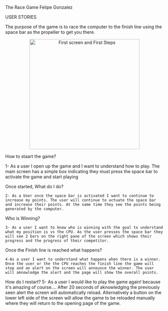 The Race Game 
Felipe Gonzalez


USER STORIES

The purpose of the game is to race the computer to the finish line using the space bar as the propeller to get you there. 

<p align="center">
<img src= "/Users/felipe/Projects/The-Race-Game/LF_Wireframe1.jpeg" width="350" title="First screen and First Steps" > 
</p>

How to staart the game? 

   1-  As a user I open up the game and I want to understand how to play. 
        The main screen has a simple box indicating they must press the space bar to activate the game and start playing 

Once started, What do I do? 

    2- As a User once the space bar is activated I want to continue to increase my points. The user will continue to actuate the space bar and increase their points. At the same time they see the points being generated by the computer. 

Who is Winning? 

    3- As a user I want to know who is winning with the goal to understand what my position is vs the CPU. As the user presses the space bar they will see 2 bars on the right pane of the screen which shows their progress and the progress of their competitor.

Once the Finish line is reached what happens?

    4-As a user I want to understand what happens when there is a winner. Once the user or the the CPU reaches the finish line the game will stop and an alert on the screen will announce the winner. The user will aknowledge the alert and the page will show the overall points. 

How do I restart? 
    5- As a user I would like to play the game again! because it's amazing of course.... After 20 seconds of aknowledging the previously seen alert the screen will automatically reload. Alternatively a button on the lower left side of the screen will allow the game to be reloaded manually where they will return to the opening page of the game. 

